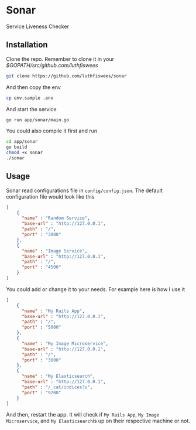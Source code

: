 # Sonar

Service Liveness Checker

## Installation

Clone the repo. Remember to clone it in your *$GOPATH/src/github.com/luthfiswees*

```sh
git clone https://github.com/luthfiswees/sonar
```

And then copy the env

```sh
cp env.sample .env
```

And start the service

```sh
go run app/sonar/main.go
```

You could also compile it first and run

```sh
cd app/sonar
go build
chmod +x sonar
./sonar
```

## Usage

Sonar read configurations file in `config/config.json`. The default configuration file would look like this

```json
[
    {
      "name" : "Random Service",
      "base-url" : "http://127.0.0.1",
      "path" : "/",
      "port" : "3000"
    },
    {
      "name" : "Image Service",
      "base-url" : "http://127.0.0.1",
      "path" : "/",
      "port" : "4500"
    }
]
```

You could add or change it to your needs. For example here is how I use it

```json
[
    {
      "name" : "My Rails App",
      "base-url" : "http://127.0.0.1",
      "path" : "/",
      "port" : "5000"
    },
    {
      "name" : "My Image Microservice",
      "base-url" : "http://127.0.0.1",
      "path" : "/",
      "port" : "3000"
    },
  	{
      "name" : "My Elasticsearch",
      "base-url" : "http://127.0.0.1",
      "path" : "/_cat/indices?v",
      "port" : "9200"
    }
]
```

And then, restart the app. It will check if `My Rails App`, `My Image Microservice`, and `My Elasticsearch`is up on their respective machine or not.